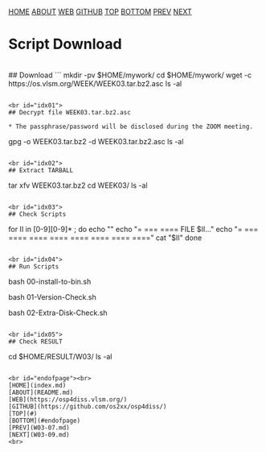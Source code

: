 ---
---
[HOME](index.md)
[ABOUT](README.md)
[WEB](https://osp4diss.vlsm.org/)
[GITHUB](https://github.com/os2xx/osp4diss/)
[TOP](#)
[BOTTOM](#endofpage)
[PREV](W03-07.md)
[NEXT](W03-09.md)

# Script Download

<br id="idx00">
## Download <https://os.vlsm.org/WEEK/WEEK03.tar.bz2.asc>
```
mkdir -pv $HOME/mywork/
cd $HOME/mywork/
wget -c https://os.vlsm.org/WEEK/WEEK03.tar.bz2.asc
ls -al

```

<br id="idx01">
## Decrypt file WEEK03.tar.bz2.asc

* The passphrase/password will be disclosed during the ZOOM meeting.

```
gpg -o WEEK03.tar.bz2 -d WEEK03.tar.bz2.asc
ls -al

```

<br id="idx02">
## Extract TARBALL
```
tar xfv WEEK03.tar.bz2
cd WEEK03/
ls -al

```

<br id="idx03">
## Check Scripts
```
for II in [0-9][0-9]* ; do
    echo ""
    echo "= === ==== FILE $II..."
    echo "= === ==== ==== ==== ==== ==== ==== ===="
    cat  "$II"
done

```

<br id="idx04">
## Run Scripts
```
bash 00-install-to-bin.sh

bash 01-Version-Check.sh

bash 02-Extra-Disk-Check.sh

```

<br id="idx05">
## Check RESULT
```
cd $HOME/RESULT/W03/
ls -al

```

<br id="endofpage"><br>
[HOME](index.md)
[ABOUT](README.md)
[WEB](https://osp4diss.vlsm.org/)
[GITHUB](https://github.com/os2xx/osp4diss/)
[TOP](#)
[BOTTOM](#endofpage)
[PREV](W03-07.md)
[NEXT](W03-09.md)
<br>

